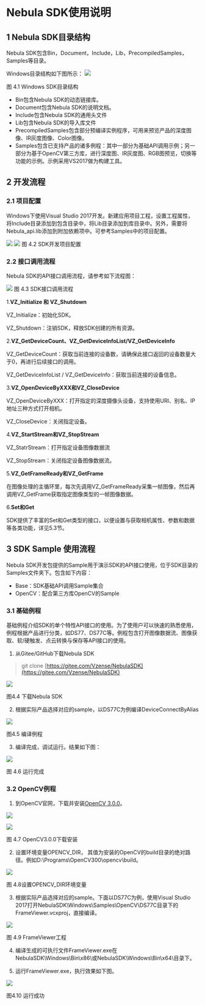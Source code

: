 # Nebula SDK使用说明

## 1 Nebula SDK目录结构

Nebula SDK包含Bin，Document，Include，Lib，PrecompiledSamples，Samples等目录。

Windows目录结构如下图所示：
![](../Img/file-struct.png)

图 4.1 Windows SDK目录结构

- Bin包含Nebula SDK的动态链接库。
- Document包含Nebula SDK的说明文档。
- Include包含Nebula SDK的通用头文件
- Lib包含Nebula SDK的导入库文件
- PrecompiledSamples包含部分预编译实例程序，可用来预览产品的深度图像、IR灰度图像、Color图像。 
- Samples包含已支持产品的诸多例程：其中一部分为基础API调用示例；另一部分为基于OpenCV第三方库，进行深度图、IR灰度图、RGB图预览，切换等功能的示例。示例采用VS2017做为构建工具。

## 2 开发流程

### 2.1 项目配置

Windows下使用Visual Studio 2017开发。新建应用项目工程，设置工程属性，将Include目录添加到包含目录中，将Lib目录添加到库目录中。另外，需要将Nebula_api.lib添加到附加依赖项中。可参考Samples中的项目配置。

![](../Img/project-config.png)
![](../Img/project-config-2.png)
图 4.2 SDK开发项目配置

### 2.2 接口调用流程

Nebula SDK的API接口调用流程，请参考如下流程图：

![](../Img/API-call.png)
图 4.3 SDK接口调用流程

1.**VZ_Initialize 和 VZ_Shutdown**

VZ_Initialize：初始化SDK。

VZ_Shutdown：注销SDK，释放SDK创建的所有资源。

2.**VZ_GetDeviceCount、VZ_GetDeviceInfoList/VZ_GetDeviceInfo**

VZ_GetDeviceCount：获取当前连接的设备数，请确保此接口返回的设备数量大于0，再进行后续接口的调用。

VZ_GetDeviceInfoList / VZ_GetDeviceInfo：获取当前连接的设备信息。

3.**VZ_OpenDeviceByXXX和VZ_CloseDevice**

VZ_OpenDeviceByXXX：打开指定的深度摄像头设备，支持使用URI、别名、IP地址三种方式打开相机。

VZ_CloseDevice：关闭指定设备。

4.**VZ_StartStream和VZ_StopStream**

VZ_StatrStream：打开指定设备图像数据流

VZ_StopStream：关闭指定设备图像数据流。

5.**VZ_GetFrameReady和VZ_GetFrame**

在图像处理的主循环里，每次先调用VZ_GetFrameReady采集一帧图像，然后再调用VZ_GetFrame获取指定图像类型的一帧图像数据。

6.**Set和Get**

SDK提供了丰富的Set和Get类型的接口，以便设置与获取相机属性、参数和数据等各类功能，详见5.3节。

## 3 SDK Sample 使用流程

Nebula SDK开发包提供的Sample用于演示SDK的API接口使用，位于SDK目录的Samples文件夹下。包含如下内容：

- Base：SDK基础API调用Sample集合
- OpenCV：配合第三方库OpenCV的Sample

### 3.1 基础例程

基础例程介绍SDK的单个特性API接口的使用。为了使用户可以快速的熟悉使用，例程根据产品进行分类，如DS77、DS77C等。例程包含打开图像数据流、图像获取、软/硬触发、点云转换与保存等API接口的使用。

1. 从Gitee/GitHub下载Nebula SDK

> git clone [https://gitee.com/Vzense/NebulaSDK](https://gitee.com/Vzense/NebulaSDK)
> 

![](../Img/gitclone.png)

图4.4 下载Nebula SDK

2. 根据实际产品选择对应的sample，以DS77C为例编译DeviceConnectByAlias

![](../Img/DS77C-sample.png)

图4.5 编译例程

3. 编译完成，调试运行。结果如下图：

![](../Img/simple-run.png)

图 4.6 运行完成

### 3.2  OpenCV例程

1. 到OpenCV官网，下载并安装[OpenCV 3.0.0](https://opencv.org/release/opencv-3-0-0/)。

![](../Img/opencv.png)

 ![](../Img/OpenCVfile.png)

图 4.7 OpenCV3.0.0下载安装

2. 设置环境变量OPENCV_DIR， 其值为安装的OpenCV的build目录的绝对路径。例如D:\Programs\OpenCV300\opencv\build。

![](../Img/systemavriables.png)

图 4.8设置OPENCV_DIR环境变量

3. 根据实际产品选择对应的sample。下面以DS77C为例，使用Visual Studio 2017打开NebulaSDK\Windows\Samples\OpenCV\DS77C目录下的FrameViewer.vcxproj，直接编译。

![](../Img/frameviewer.png)

图 4.9 FrameViewer工程

4. 编译生成的可执行文件FrameViewer.exe在NebulaSDK\Windows\Bin\x86\或NebulaSDK\Windows\Bin\x64\目录下。

5. 运行FrameViewer.exe，执行效果如下图。

![](../Img/runFrameViewer.png)

图4.10 运行成功